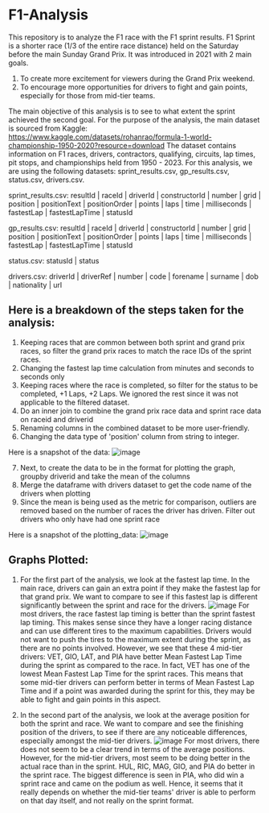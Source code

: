 # F1-Analysis
This repository is to analyze the F1 race with the F1 sprint results. 
F1 Sprint is a shorter race (1/3 of the entire race distance) held on the Saturday before the main Sunday Grand Prix. It was introduced in 2021 with 2 main goals.
1. To create more excitement for viewers during the Grand Prix weekend.
2. To encourage more opportunities for drivers to fight and gain points, especially for those from mid-tier teams. 

The main objective of this analysis is to see to what extent the sprint achieved the second goal. 
For the purpose of the analysis, the main dataset is sourced from Kaggle: https://www.kaggle.com/datasets/rohanrao/formula-1-world-championship-1950-2020?resource=download
The dataset contains information on F1 races, drivers, contractors, qualifying, circuits, lap times, pit stops, and championships held from 1950 - 2023. For this analysis, we are using the following datasets: sprint_results.csv, gp_results.csv, status.csv, drivers.csv.

sprint_results.csv:
resultId | raceId | driverId | constructorId | number | grid | position	| positionText | positionOrder | points | laps | time | milliseconds | fastestLap | fastestLapTime | statusId

gp_results.csv:
resultId | raceId | driverId | constructorId | number | grid | position	| positionText | positionOrder | points | laps | time | milliseconds | fastestLap | fastestLapTime | statusId

status.csv:
statusId | status

drivers.csv:
driverId | driverRef | number | code | forename | surname | dob | nationality | url

## Here is a breakdown of the steps taken for the analysis:
1. Keeping races that are common between both sprint and grand prix races, so filter the grand prix races to match the race IDs of the sprint races.
2. Changing the fastest lap time calculation from minutes and seconds to seconds only
3. Keeping races where the race is completed, so filter for the status to be completed, +1 Laps, +2 Laps. We ignored the rest since it was not applicable to the filtered dataset.
4. Do an inner join to combine the grand prix race data and sprint race data on raceid and driverid
5. Renaming columns in the combined dataset to be more user-friendly.
6. Changing the data type of 'position' column from string to integer.

Here is a snapshot of the data:
![image](https://github.com/akshaygupta96/F1-Analysis/assets/156336449/f4d13cd1-2e99-47dc-8da7-1414834ab1f1)

7. Next, to create the data to be in the format for plotting the graph, groupby driverid and take the mean of the columns
8. Merge the dataframe with drivers dataset to get the code name of the drivers when plotting
9. Since the mean is being used as the metric for comparison, outliers are removed based on the number of races the driver has driven. Filter out drivers who only have had one sprint race

Here is a snapshot of the plotting_data:
![image](https://github.com/akshaygupta96/F1-Analysis/assets/156336449/7a434865-7327-486e-9412-aaf58bf2e2d8)

## Graphs Plotted:
1. For the first part of the analysis, we look at the fastest lap time. In the main race, drivers can gain an extra point if they make the fastest lap for that grand prix. We want to compare to see if this fastest lap is different significantly between the sprint and race for the drivers.
![image](https://github.com/akshaygupta96/F1-Analysis/assets/156336449/7a40c259-3070-4b52-bc64-bed089d36232)
For most drivers, the race fastest lap timing is better than the sprint fastest lap timing. This makes sense since they have a longer racing distance and can use different tires to the maximum capabilities. Drivers would not want to push the tires to the maximum extent during the sprint, as there are no points involved. However, we see that these 4 mid-tier drivers: VET, GIO, LAT, and PIA have better Mean Fastest Lap Time during the sprint as compared to the race. In fact, VET has one of the lowest Mean Fastest Lap Time for the sprint races. This means that some mid-tier drivers can perform better in terms of Mean Fastest Lap Time and if a point was awarded during the sprint for this, they may be able to fight and gain points in this aspect.

2. In the second part of the analysis, we look at the average position for both the sprint and race. We want to compare and see the finishing position of the drivers, to see if there are any noticeable differences, especially amongst the mid-tier drivers.
![image](https://github.com/akshaygupta96/F1-Analysis/assets/156336449/d05e8003-b8df-4bae-8df9-719121f4419a)
For most drivers, there does not seem to be a clear trend in terms of the average positions. However, for the mid-tier drivers, most seem to be doing better in the actual race than in the sprint. HUL, RIC, MAG, GIO, and PIA do better in the sprint race. The biggest difference is seen in PIA, who did win a sprint race and came on the podium as well. Hence, it seems that it really depends on whether the mid-tier teams' driver is able to perform on that day itself, and not really on the sprint format.







